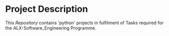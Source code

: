 # Project Description

This _Repository_ contains 'python' projects in fulfilment of Tasks
required for the ALX-Software_Engineering Programme. 
